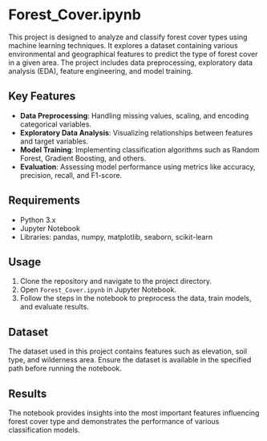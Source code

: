 # Forest_Cover.ipynb

This project is designed to analyze and classify forest cover types using machine learning techniques. It explores a dataset containing various environmental and geographical features to predict the type of forest cover in a given area. The project includes data preprocessing, exploratory data analysis (EDA), feature engineering, and model training.

## Key Features
- **Data Preprocessing**: Handling missing values, scaling, and encoding categorical variables.
- **Exploratory Data Analysis**: Visualizing relationships between features and target variables.
- **Model Training**: Implementing classification algorithms such as Random Forest, Gradient Boosting, and others.
- **Evaluation**: Assessing model performance using metrics like accuracy, precision, recall, and F1-score.

## Requirements
- Python 3.x
- Jupyter Notebook
- Libraries: pandas, numpy, matplotlib, seaborn, scikit-learn

## Usage
1. Clone the repository and navigate to the project directory.
2. Open `Forest_Cover.ipynb` in Jupyter Notebook.
3. Follow the steps in the notebook to preprocess the data, train models, and evaluate results.

## Dataset
The dataset used in this project contains features such as elevation, soil type, and wilderness area. Ensure the dataset is available in the specified path before running the notebook.

## Results
The notebook provides insights into the most important features influencing forest cover type and demonstrates the performance of various classification models.

